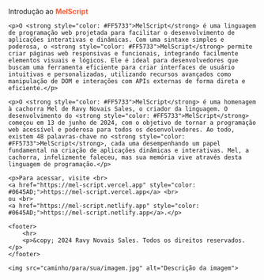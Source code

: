  <p>Introdução ao <strong style="color: #FF5733">MelScript</strong></p>

    <p>O <strong style="color: #FF5733">MelScript</strong> é uma linguagem de programação web projetada para facilitar o desenvolvimento de aplicações interativas e dinâmicas. Com uma sintaxe simples e poderosa, o <strong style="color: #FF5733">MelScript</strong> permite criar páginas web responsivas e funcionais, integrando facilmente elementos visuais e lógicos. Ele é ideal para desenvolvedores que buscam uma ferramenta eficiente para criar interfaces de usuário intuitivas e personalizadas, utilizando recursos avançados como manipulação de DOM e interações com APIs externas de forma direta e eficiente.</p>

    <p>O <strong style="color: #FF5733">MelScript</strong> é uma homenagem à cachorra Mel de Ravy Novais Sales, o criador da linguagem. O desenvolvimento do <strong style="color: #FF5733">MelScript</strong> começou em 13 de junho de 2024, com o objetivo de tornar a programação web acessível e poderosa para todos os desenvolvedores. Ao todo, existem 48 palavras-chave no <strong style="color: #FF5733">MelScript</strong>, cada uma desempenhando um papel fundamental na criação de aplicações dinâmicas e interativas. Mel, a cachorra, infelizmente faleceu, mas sua memória vive através desta linguagem de programação.</p>

    <p>Para acessar, visite <br>
    <a href="https://mel-script.vercel.app" style="color: #0645AD;">https://mel-script.vercel.app</a> <br>
    ou <br>
    <a href="https://mel-script.netlify.app" style="color: #0645AD;">https://mel-script.netlify.app</a>.</p>

    <footer>
        <hr>
        <p>&copy; 2024 Ravy Novais Sales. Todos os direitos reservados.</p>
    </footer>

    <img src="caminho/para/sua/imagem.jpg" alt="Descrição da imagem">
